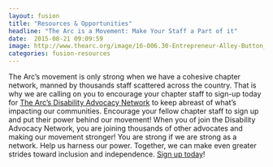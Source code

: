 ```yaml
---
layout: fusion
title: "Resources & Opportunities"
headline: "The Arc is a Movement: Make Your Staff a Part of it"
date:  2015-08-21 09:09:59
image: http://www.thearc.org/image/16-006.30-Entrepreneur-Alley-Button_rectangle2.jpg
categories: fusion-resources
---
```

The Arc’s movement is only strong when we have a cohesive chapter network, manned by thousands staff scattered across the country. That is why we are calling on you to encourage your chapter staff to sign-up today for <a href="http://disabilityadvocacynetwork.org/thearc/app/register?1&m=197382">The Arc’s Disability Advocacy Network</a> to keep abreast of what’s impacting our communities. Encourage your fellow chapter staff to sign up and put their power behind our movement! When you of join the Disability Advocacy Network, you are joining thousands of other advocates and making our movement stronger! You are strong if we are strong as a network. Help us harness our power. Together, we can make even greater strides toward inclusion and independence. <a href="http://disabilityadvocacynetwork.org/thearc/app/register?0&m=197382">Sign up today</a>!
